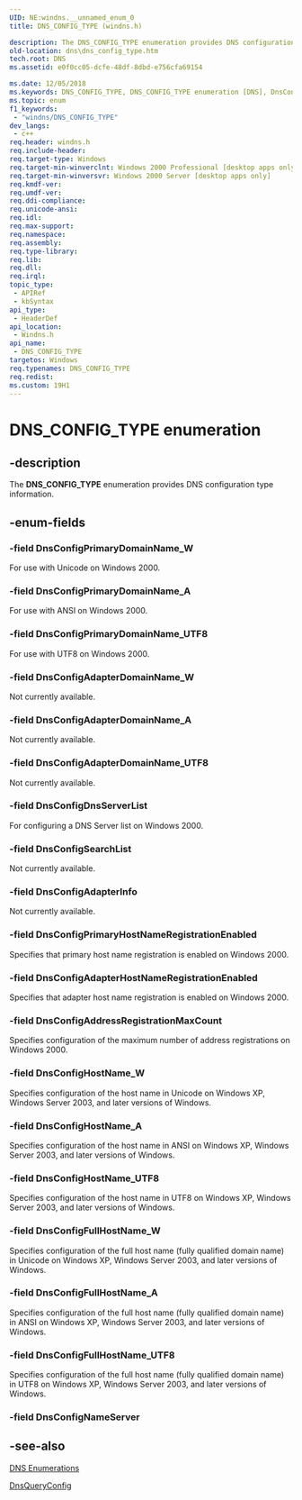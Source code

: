 ```yaml
---
UID: NE:windns.__unnamed_enum_0
title: DNS_CONFIG_TYPE (windns.h)

description: The DNS_CONFIG_TYPE enumeration provides DNS configuration type information.
old-location: dns\dns_config_type.htm
tech.root: DNS
ms.assetid: e0f0cc05-dcfe-48df-8dbd-e756cfa69154

ms.date: 12/05/2018
ms.keywords: DNS_CONFIG_TYPE, DNS_CONFIG_TYPE enumeration [DNS], DnsConfigAdapterDomainName_A, DnsConfigAdapterDomainName_UTF8, DnsConfigAdapterDomainName_W, DnsConfigAdapterHostNameRegistrationEnabled, DnsConfigAdapterInfo, DnsConfigAddressRegistrationMaxCount, DnsConfigDnsServerList, DnsConfigFullHostName_A, DnsConfigFullHostName_UTF8, DnsConfigFullHostName_W, DnsConfigHostName_A, DnsConfigHostName_UTF8, DnsConfigHostName_W, DnsConfigPrimaryDomainName_A, DnsConfigPrimaryDomainName_UTF8, DnsConfigPrimaryDomainName_W, DnsConfigPrimaryHostNameRegistrationEnabled, DnsConfigSearchList, dns.dns_config_type, windns/DNS_CONFIG_TYPE, windns/DnsConfigAdapterDomainName_A, windns/DnsConfigAdapterDomainName_UTF8, windns/DnsConfigAdapterDomainName_W, windns/DnsConfigAdapterHostNameRegistrationEnabled, windns/DnsConfigAdapterInfo, windns/DnsConfigAddressRegistrationMaxCount, windns/DnsConfigDnsServerList, windns/DnsConfigFullHostName_A, windns/DnsConfigFullHostName_UTF8, windns/DnsConfigFullHostName_W, windns/DnsConfigHostName_A, windns/DnsConfigHostName_UTF8, windns/DnsConfigHostName_W, windns/DnsConfigPrimaryDomainName_A, windns/DnsConfigPrimaryDomainName_UTF8, windns/DnsConfigPrimaryDomainName_W, windns/DnsConfigPrimaryHostNameRegistrationEnabled, windns/DnsConfigSearchList
ms.topic: enum
f1_keywords: 
 - "windns/DNS_CONFIG_TYPE"
dev_langs:
 - c++
req.header: windns.h
req.include-header: 
req.target-type: Windows
req.target-min-winverclnt: Windows 2000 Professional [desktop apps only]
req.target-min-winversvr: Windows 2000 Server [desktop apps only]
req.kmdf-ver: 
req.umdf-ver: 
req.ddi-compliance: 
req.unicode-ansi: 
req.idl: 
req.max-support: 
req.namespace: 
req.assembly: 
req.type-library: 
req.lib: 
req.dll: 
req.irql: 
topic_type:
 - APIRef
 - kbSyntax
api_type:
 - HeaderDef
api_location:
 - Windns.h
api_name:
 - DNS_CONFIG_TYPE
targetos: Windows
req.typenames: DNS_CONFIG_TYPE
req.redist: 
ms.custom: 19H1
---
```


# DNS_CONFIG_TYPE enumeration


## -description


The <b>DNS_CONFIG_TYPE</b> enumeration provides DNS configuration type information.


## -enum-fields




### -field DnsConfigPrimaryDomainName_W

For use with Unicode on Windows 2000.


### -field DnsConfigPrimaryDomainName_A

For use with ANSI on Windows 2000.


### -field DnsConfigPrimaryDomainName_UTF8

For use with UTF8 on Windows 2000.


### -field DnsConfigAdapterDomainName_W

Not currently available.


### -field DnsConfigAdapterDomainName_A

Not currently available.


### -field DnsConfigAdapterDomainName_UTF8

Not currently available.


### -field DnsConfigDnsServerList

For configuring a DNS Server list on Windows 2000.


### -field DnsConfigSearchList

Not currently available.


### -field DnsConfigAdapterInfo

Not currently available.


### -field DnsConfigPrimaryHostNameRegistrationEnabled

Specifies that primary host name registration is enabled on Windows 2000.


### -field DnsConfigAdapterHostNameRegistrationEnabled

Specifies that adapter host name registration is enabled on Windows 2000.


### -field DnsConfigAddressRegistrationMaxCount

Specifies configuration of the maximum number of address registrations on Windows 2000.


### -field DnsConfigHostName_W

Specifies configuration of the host name in Unicode on Windows XP, Windows Server 2003, and later versions of Windows.


### -field DnsConfigHostName_A

Specifies configuration of the host name in ANSI on Windows XP, Windows Server 2003, and later versions of Windows.


### -field DnsConfigHostName_UTF8

Specifies configuration of the host name in UTF8 on Windows XP, Windows Server 2003, and later versions of Windows.


### -field DnsConfigFullHostName_W

Specifies configuration of the full host name (fully qualified domain name) in Unicode on Windows XP, Windows Server 2003, and later versions of Windows.


### -field DnsConfigFullHostName_A

Specifies configuration of the full host name (fully qualified domain name) in ANSI on Windows XP, Windows Server 2003, and later versions of Windows.


### -field DnsConfigFullHostName_UTF8

Specifies configuration of the full host name (fully qualified domain name) in UTF8 on Windows XP, Windows Server 2003, and later versions of Windows.


### -field DnsConfigNameServer




## -see-also




<a href="https://docs.microsoft.com/windows/desktop/DNS/dns-enumerations">DNS Enumerations</a>



<a href="https://docs.microsoft.com/windows/desktop/api/windns/nf-windns-dnsqueryconfig">DnsQueryConfig</a>
 

 


